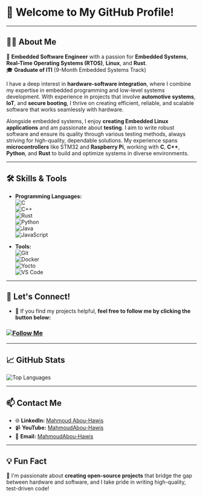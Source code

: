 # 👋 Welcome to My GitHub Profile!


---

## 👨‍💻 About Me

🔧 **Embedded Software Engineer** with a passion for **Embedded Systems**, **Real-Time Operating Systems (RTOS)**, **Linux**, and **Rust**.  
🎓 **Graduate of ITI** (9-Month Embedded Systems Track)  

I have a deep interest in **hardware-software integration**, where I combine my expertise in embedded programming and low-level systems development. 
With experience in projects that involve **automotive systems**, **IoT**, and **secure booting**, I thrive on creating efficient, reliable, and 
scalable software that works seamlessly with hardware.

Alongside embedded systems, I enjoy **creating Embedded Linux applications** and am passionate about **testing**. I aim to write robust software 
and ensure its quality through various testing methods, always striving for high-quality, dependable solutions. My experience spans **microcontrollers**
like STM32 and **Raspberry Pi**, working with **C**, **C++**, **Python**, and **Rust** to build and optimize systems in diverse environments.

---

## 🛠️ Skills & Tools

- **Programming Languages:**  
  ![C](https://img.shields.io/badge/-C-00599C?style=flat&logo=c&logoColor=white)  
  ![C++](https://img.shields.io/badge/-C++-00599C?style=flat&logo=cplusplus&logoColor=white)  
  ![Rust](https://img.shields.io/badge/-Rust-000000?style=flat&logo=rust&logoColor=white)  
  ![Python](https://img.shields.io/badge/-Python-3776AB?style=flat&logo=python&logoColor=white)  
  ![Java](https://img.shields.io/badge/-Java-007396?style=flat&logo=java&logoColor=white)  
  ![JavaScript](https://img.shields.io/badge/-JavaScript-F7DF1E?style=flat&logo=javascript&logoColor=black)

- **Tools:**  
  ![Git](https://img.shields.io/badge/-Git-F05032?style=flat&logo=git&logoColor=white)  
  ![Docker](https://img.shields.io/badge/-Docker-2496ED?style=flat&logo=docker&logoColor=white)  
  ![Yocto](https://img.shields.io/badge/-Yocto-081929?style=flat&logo=yocto-project&logoColor=white)  
  ![VS Code](https://img.shields.io/badge/-VS%20Code-007ACC?style=flat&logo=visual-studio-code&logoColor=white)

---

## 🤝 Let's Connect!

- 👀 If you find my projects helpful, **feel free to follow me by clicking the button below:**

### [![Follow Me](https://img.shields.io/badge/Follow%20Me-Follow-blue?style=for-the-badge&logo=github)](https://github.com/MahmoudAbou-Hawis)


---

## 📈 GitHub Stats

![Top Languages](https://github-readme-stats.vercel.app/api/top-langs/?username=MahmoudAbou-Hawis&layout=compact&theme=radical)

---


## 📫 Contact Me

- 🌐 **LinkedIn:** [Mahmoud Abou-Hawis](https://www.linkedin.com/in/abou-hawis)  
- 📹 **YouTube:** [MahmoudAbou-Hawis](https://www.youtube.com/@MahmoudAbou-Hawis)  
- 📧 **Email:** [MahmoudAbou-Hawis](mailto:mahmoud.abohawis10@gmail.com)

---

## 💡 Fun Fact

🎯 I'm passionate about **creating open-source projects** that bridge the gap between hardware and software, and I take pride in writing high-quality, test-driven code!
